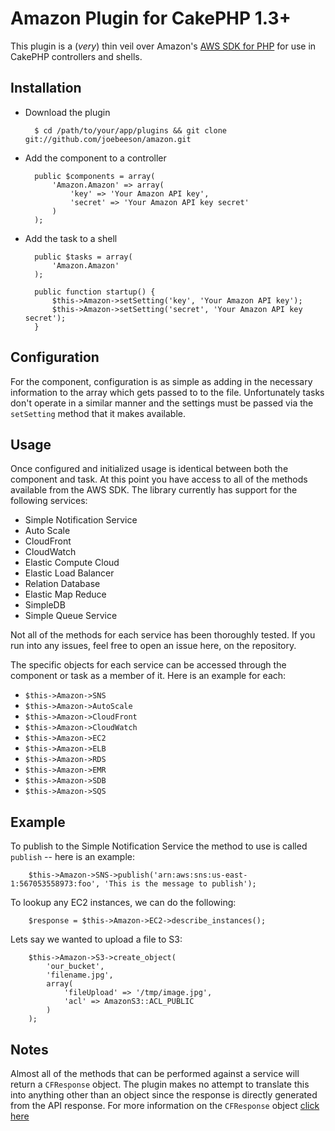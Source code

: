 # Amazon Plugin for CakePHP 1.3+

This plugin is a (*very*) thin veil over Amazon's [AWS SDK for PHP](http://aws.amazon.com/sdkforphp/) for use in CakePHP controllers and shells.

## Installation

* Download the plugin

        $ cd /path/to/your/app/plugins && git clone git://github.com/joebeeson/amazon.git

* Add the component to a controller

		public $components = array(
			'Amazon.Amazon' => array(
				'key' => 'Your Amazon API key',
				'secret' => 'Your Amazon API key secret'
			)
		);

* Add the task to a shell

		public $tasks = array(
			'Amazon.Amazon'
		);

		public function startup() {
			$this->Amazon->setSetting('key', 'Your Amazon API key');
			$this->Amazon->setSetting('secret', 'Your Amazon API key secret');
		}

## Configuration

For the component, configuration is as simple as adding in the necessary information to the array which gets passed to to the file. Unfortunately tasks don't operate in a similar manner and the settings must be passed via the
`setSetting` method that it makes available.

## Usage

Once configured and initialized usage is identical between both the component and task. At this point you have access to all of the methods available from the AWS SDK. The library currently has support for the following services:

* Simple Notification Service
* Auto Scale
* CloudFront
* CloudWatch
* Elastic Compute Cloud
* Elastic Load Balancer
* Relation Database
* Elastic Map Reduce
* SimpleDB
* Simple Queue Service

Not all of the methods for each service has been thoroughly tested. If you run into any issues, feel free to open an issue here, on the repository.

The specific objects for each service can be accessed through the component or task as a member of it. Here is an example for each:

* `$this->Amazon->SNS`
* `$this->Amazon->AutoScale`
* `$this->Amazon->CloudFront`
* `$this->Amazon->CloudWatch`
* `$this->Amazon->EC2`
* `$this->Amazon->ELB`
* `$this->Amazon->RDS`
* `$this->Amazon->EMR`
* `$this->Amazon->SDB`
* `$this->Amazon->SQS`

## Example

To publish to the Simple Notification Service the method to use is called `publish` -- here is an example:

		$this->Amazon->SNS->publish('arn:aws:sns:us-east-1:567053558973:foo', 'This is the message to publish');

To lookup any EC2 instances, we can do the following:

		$response = $this->Amazon->EC2->describe_instances();

Lets say we wanted to upload a file to S3:

		$this->Amazon->S3->create_object(
			'our_bucket',
			'filename.jpg',
			array(
				'fileUpload' => '/tmp/image.jpg',
				'acl' => AmazonS3::ACL_PUBLIC
			)
		);

## Notes

Almost all of the methods that can be performed against a service will return a `CFResponse` object. The plugin makes no attempt to translate this into anything other than an object since the response is directly generated from the API response. For more information on the `CFResponse` object [click here](http://docs.amazonwebservices.com/AWSSDKforPHP/latest/index.html#i=CFResponse)
